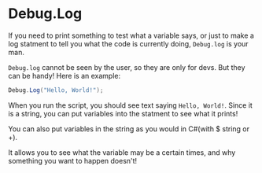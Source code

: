 # Debug.Log 

If you need to print something to test what a variable says, or just to make a log statment to tell you what the code is currently doing, `Debug.log` is your man. 

`Debug.log` cannot be seen by the user, so they are only for devs. But they can be handy! Here is an example:

``` csharp
Debug.Log("Hello, World!");
```
When you run the script, you should see text saying `Hello, World!`. Since it is a string, you can put variables into the statment to see what it prints! 

You can also put variables in the string as you would in C#(with $ string or +).

It allows you to see what the variable may be a certain times, and why something you want to happen doesn't!